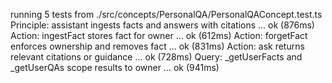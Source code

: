 running 5 tests from ./src/concepts/PersonalQA/PersonalQAConcept.test.ts
Principle: assistant ingests facts and answers with citations ... ok (876ms)
Action: ingestFact stores fact for owner ... ok (612ms)
Action: forgetFact enforces ownership and removes fact ... ok (831ms)
Action: ask returns relevant citations or guidance ... ok (728ms)
Query: _getUserFacts and _getUserQAs scope results to owner ... ok (941ms)
